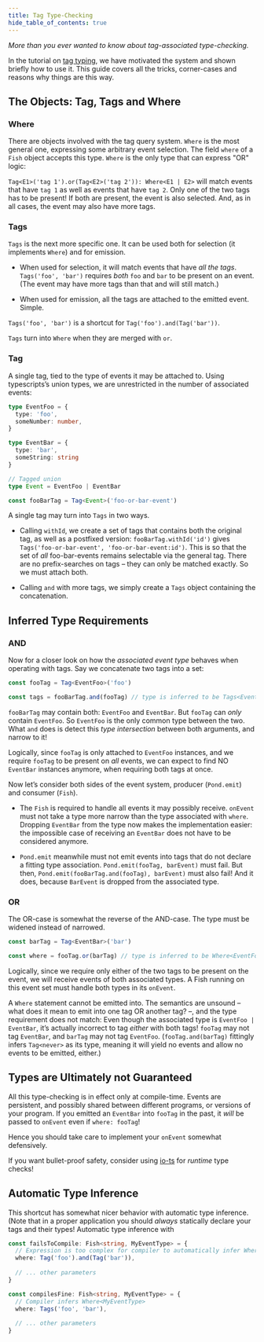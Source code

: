 ```yaml
---
title: Tag Type-Checking
hide_table_of_contents: true
---
```


_More than you ever wanted to know about tag-associated type-checking._

In the tutorial on [tag typing](typed-tags), we have motivated the system and shown briefly how to
use it. This guide covers all the tricks, corner-cases and reasons why things are this way.

## The Objects: Tag, Tags and Where

### Where

There are objects involved with the tag query system. `Where` is the most general one,
expressing some arbitrary event selection. The field `where` of a `Fish` object accepts this
type. `Where` is the only type that can express "OR" logic:

`Tag<E1>('tag 1').or(Tag<E2>('tag 2')): Where<E1 | E2>` will match events that have `tag 1` as well as events that have
`tag 2`. Only one of the two tags has to be present! If both are present, the event is also
selected. And, as in all cases, the event may also have more tags.

### Tags

`Tags` is the next more specific one. It can be used both for selection (it implements `Where`) and
for emission.

- When used for selection, it will match events that have _all the tags_. `Tags('foo', 'bar')`
  requires _both_ `foo` and `bar` to be present on an event. (The event may have more tags than
  that and will still match.)
  
- When used for emission, all the tags are attached to the emitted event. Simple. 

`Tags('foo', 'bar')` is a shortcut for `Tag('foo').and(Tag('bar'))`.

`Tags` turn into `Where` when they are merged with `or`.

### Tag

A single tag, tied to the type of events it may be attached to. Using typescripts’s union types, we
are unrestricted in the number of associated events:

```typescript
type EventFoo = {
  type: 'foo',
  someNumber: number,
}

type EventBar = {
  type: 'bar',
  someString: string
}

// Tagged union
type Event = EventFoo | EventBar

const fooBarTag = Tag<Event>('foo-or-bar-event')
```

A single tag may turn into `Tags` in two ways.

- Calling `withId`, we create a set of tags that contains both the original tag, as well as a
  postfixed version: `fooBarTag.withId('id')` gives `Tags('foo-or-bar-event',
  'foo-or-bar-event:id')`. This is so that the set of _all_ foo-bar-events remains selectable via
  the general tag. There are no prefix-searches on tags – they can only be matched exactly. So we
  must attach both.
  
- Calling `and` with more tags, we simply create a `Tags` object containing the concatenation.

## Inferred Type Requirements

### AND

Now for a closer look on how the _associated event type_ behaves when operating with tags. Say we
concatenate two tags into a set:

```typescript
const fooTag = Tag<EventFoo>('foo')

const tags = fooBarTag.and(fooTag) // type is inferred to be Tags<EventFoo>
```

`fooBarTag` may contain both: `EventFoo` and `EventBar`. But `fooTag` can _only_ contain
`EventFoo`. So `EventFoo` is the only common type between the two. What `and` does is detect this
_type intersection_ between both arguments, and narrow to it!

Logically, since `fooTag` is only attached to `EventFoo` instances, and we require `fooTag` to
be present on _all_ events, we can expect to find NO `EventBar` instances anymore, when requiring
both tags at once.

Now let’s consider both sides of the event system, producer (`Pond.emit`) and consumer (`Fish`).

- The `Fish` is required to handle all events it may possibly receive. `onEvent` must not take a
  type more narrow than the type associated with `where`. Dropping `EventBar` from the type now
  makes the implementation easier: the impossible case of receiving an `EventBar` does not have to
  be considered anymore.
  
- `Pond.emit` meanwhile must not emit events into tags that do not declare a fitting type
  association. `Pond.emit(fooTag, barEvent)` must fail. But then, `Pond.emit(fooBarTag.and(fooTag),
  barEvent)` must also fail! And it does, because `BarEvent` is dropped from the associated type.
  
### OR

The OR-case is somewhat the reverse of the AND-case. The type must be widened instead of narrowed.

```typescript
const barTag = Tag<EventBar>('bar')

const where = fooTag.or(barTag) // type is inferred to be Where<EventFoo | EventBar>
```

Logically, since we require only either of the two tags to be present on the event, we will receive
events of both associated types. A Fish running on this event set must handle both types in its
`onEvent`.

A `Where` statement cannot be emitted into. The semantics are unsound – what does it mean to emit
into one tag OR another tag? –, and the type requirement does not match: Even though the associated
type is `EventFoo | EventBar`, it’s actually incorrect to tag _either_ with both tags! `fooTag` may
not tag `EventBar`, and `barTag` may not tag `EventFoo`. (`fooTag.and(barTag)` fittingly infers
`Tag<never>` as its type, meaning it will yield no events and allow no events to be emitted,
either.)


## Types are Ultimately not Guaranteed

All this type-checking is in effect only at compile-time. Events are persistent, and possibly shared
between different programs, or versions of your program. If you emitted an `EventBar` into `fooTag`
in the past, it _will_ be passed to `onEvent` even if `where: fooTag`!

Hence you should take care to implement your `onEvent` somewhat defensively.

If you want bullet-proof safety, consider using [io-ts](https://github.com/gcanti/io-ts) for
_runtime_ type checks!


## Automatic Type Inference

This shortcut has somewhat nicer behavior with automatic type inference.
(Note that in a proper application you should _always_ statically declare your tags and their types!
Automatic type inference with

```typescript
const failsToCompile: Fish<string, MyEventType> = {
  // Expression is too complex for compiler to automatically infer Where<MyEventType>
  where: Tag('foo').and(Tag('bar')),
  
  // ... other parameters
}

const compilesFine: Fish<string, MyEventType> = {
  // Compiler infers Where<MyEventType>
  where: Tags('foo', 'bar'),
  
  // ... other parameters
}

```
